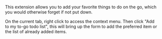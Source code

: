 This extension allows you to add your favorite things to do on the go, which you would otherwise forget if not put down.

On the current tab, right click to access the context menu. Then click "Add to my to-go todo list", this will bring up the form to add the preferred item or the list of already added items.